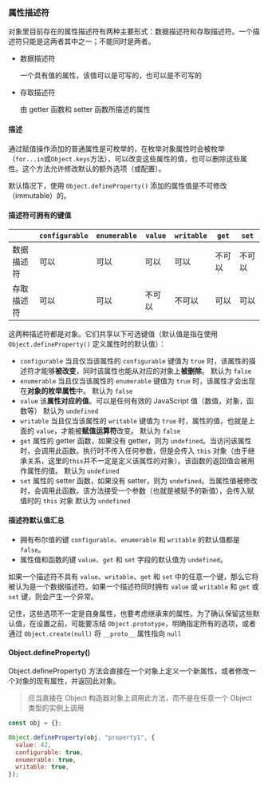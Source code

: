 ### 属性描述符

对象里目前存在的属性描述符有两种主要形式：数据描述符和存取描述符。一个描述符只能是这两者其中之一；不能同时是两者。

- 数据描述符

  一个具有值的属性，该值可以是可写的，也可以是不可写的

- 存取描述符

  由 getter 函数和 setter 函数所描述的属性

#### 描述

通过赋值操作添加的普通属性是可枚举的，在枚举对象属性时会被枚举（`for...in`或`Object.keys`方法），可以改变这些属性的值，也可以删除这些属性。这个方法允许修改默认的额外选项（或配置）。

默认情况下，使用 `Object.defineProperty()` 添加的属性值是不可修改（immutable）的。

#### 描述符可拥有的键值

|            | `configurable` | `enumerable` | `value` | `writable` | `get`  | `set`  |
| ---------- | -------------- | ------------ | ------- | ---------- | ------ | ------ |
| 数据描述符 | 可以           | 可以         | 可以    | 可以       | 不可以 | 不可以 |
| 存取描述符 | 可以           | 可以         | 不可以  | 不可以     | 可以   | 可以   |

这两种描述符都是对象。它们共享以下可选键值（默认值是指在使用 `Object.defineProperty()` 定义属性时的默认值）：

- `configurable`
  当且仅当该属性的 `configurable` 键值为 `true` 时，该属性的描述符才能够**被改变**，同时该属性也能从对应的对象上**被删除**。
  默认为 `false`
- `enumerable`
  当且仅当该属性的 `enumerable` 键值为 `true` 时，该属性才会出现在**对象的枚举属性**中。
  默认为 `false`
- `value`
  该**属性对应的值**。可以是任何有效的 JavaScript 值（数值，对象，函数等）
  默认为 `undefined`
- `writable`
  当且仅当该属性的 `writable` 键值为 `true` 时，属性的值，也就是上面的 `value`，才能被**赋值运算符**改变。
  默认为 `false`
- `get`
  属性的 getter 函数，如果没有 getter，则为 `undefined`。当访问该属性时，会调用此函数。执行时不传入任何参数，但是会传入 `this` 对象（由于继承关系，这里的`this`并不一定是定义该属性的对象）。该函数的返回值会被用作属性的值。
  默认为 `undefined`
- `set`
  属性的 setter 函数，如果没有 setter，则为 `undefined`。当属性值被修改时，会调用此函数。该方法接受一个参数（也就是被赋予的新值），会传入赋值时的 `this` 对象
  默认为 `undefined`

#### 描述符默认值汇总

- 拥有布尔值的键 `configurable`、`enumerable` 和 `writable` 的默认值都是 `false`。
- 属性值和函数的键 `value`、`get` 和 `set` 字段的默认值为 `undefined`。

如果一个描述符不具有 `value`、`writable`、`get` 和 `set` 中的任意一个键，那么它将被认为是一个数据描述符。如果一个描述符同时拥有 `value` 或 `writable` 和 `get` 或 `set` 键，则会产生一个异常。

记住，这些选项不一定是自身属性，也要考虑继承来的属性。为了确认保留这些默认值，在设置之前，可能要冻结 `Object.prototype`，明确指定所有的选项，或者通过 `Object.create(null)` 将 `__proto__` 属性指向 `null`

#### Object.defineProperty()

Object.defineProperty() 方法会直接在一个对象上定义一个新属性，或者修改一个对象的现有属性，并返回此对象。

> 应当直接在 Object 构造器对象上调用此方法，而不是在任意一个 Object 类型的实例上调用

```js
const obj = {};

Object.defineProperty(obj, "property1", {
  value: 42,
  configurable: true,
  enumerable: true,
  writable: true,
});
```
